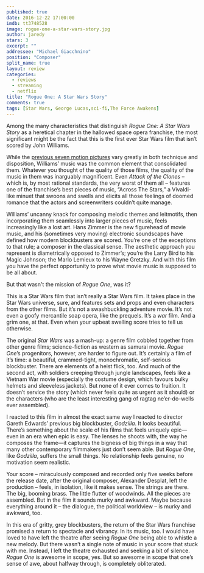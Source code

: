 ```yaml
---
published: true
date: 2016-12-22 17:00:00
imdb: tt3748528
image: rogue-one-a-star-wars-story.jpg
author: jaredy
stars: 3
excerpt: ""
addressee: "Michael Giacchnino"
position: "Composer"
split_name: true
layout: review
categories: 
  - reviews
  - streaming
  - netflix
title: "Rogue One: A Star Wars Story"
comments: true
tags: [Star Wars, George Lucas,sci-fi,The Force Awakens]
---
```

Among the many characteristics that distinguish _Rogue One: A Star Wars Story_ as a heretical chapter in the hallowed space opera franchise, the most significant might be the fact that this is the first ever Star Wars film that isn’t scored by John Williams. 

While the [previous seven motion pictures](http://www.dearcastandcrew.com/content/2015/12/11/star-wars-week.html) vary greatly in both technique and disposition, Williams’ music was the common element that consolidated them. Whatever you thought of the quality of those films, the quality of the music in them was inarguably magnificent. Even _Attack of the Clones_ – which is, by most rational standards, the very worst of them all – features one of the franchise’s best pieces of music, “Across The Stars,” a Vivaldi-like minuet that swoons and swells and elicits all those feelings of doomed romance that the actors and screenwriters couldn’t quite manage.

Williams’ uncanny knack for composing melodic themes and leitmotifs, then incorporating them seamlessly into larger pieces of music, feels increasingly like a lost art. Hans Zimmer is the new figurehead of movie music, and his (sometimes very moving) electronic soundscapes have defined how modern blockbusters are scored. You’re one of the exceptions to that rule; a composer in the classical sense. The aesthetic approach you represent is diametrically opposed to Zimmer’s; you’re the Larry Bird to his Magic Johnson; the Mario Lemieux to his Wayne Gretzky. And with this film you have the perfect opportunity to prove what movie music is supposed to be all about. 

But that wasn't the mission of _Rogue One_, was it? 

This is a Star Wars film that isn’t really a Star Wars film. It takes place in the Star Wars universe, sure, and features sets and props and even characters from the other films. But it’s not a swashbuckling adventure movie. It’s not even a goofy mercantile soap opera, like the prequels. It’s a _war_ film. And a grim one, at that. Even when your upbeat swelling score tries to tell us otherwise. 

The original _Star Wars_ was a mash-up: a genre film cobbled together from other genre films; science-fiction as western as samurai movie. _Rogue One_’s progenitors, however, are harder to figure out. It’s certainly a film of it’s time: a beautiful, crammed-tight, monochromatic, self-serious blockbuster. There are elements of a heist flick, too. And much of the second act, with soldiers creeping through jungle landscapes, feels like a Vietnam War movie (especially  the costume design, which favours bulky helmets and sleeveless jackets). But none of it ever comes to fruition. It doesn’t service the story (which never feels quite as urgent as it should) or the characters (who are the least interesting gang of ragtag ne’er-do-wells ever assembled).

I reacted to this film in almost the exact same way I reacted to director Gareth Edwards’ previous big blockbuster, _Godzilla_. It looks beautiful. There’s something about the scale of his films that feels uniquely epic—even in an era when epic is easy. The lenses he shoots with, the way he composes the frame—it captures the bigness of big things in a way that many other contemporary filmmakers just don’t seem able. But _Rogue One_, like _Godzilla_, suffers the small things. No relationship feels genuine, no motivation seem realistic. 

Your score – miraculously composed and recorded only five weeks before the release date, after the original composer, Alexander Desplat, left the production – feels, in isolation, like it makes sense. The strings are there. The big, booming brass. The little flutter of woodwinds. All the pieces are assembled. But in the film it sounds murky and awkward. Maybe because everything around it – the dialogue, the political worldview – is murky and awkward, too.

In this era of gritty, grey blockbusters, the return of the Star Wars franchise promised a return to spectacle and vibrancy. In its music, too. I would have loved to have left the theatre after seeing _Rogue One_ being able to whistle a new melody. But there wasn’t a single note of music in your score that stuck with me. Instead, I left the theatre exhausted and seeking a bit of silence. _Rogue One_ is awesome in scope, yes. But so awesome in scope that one’s sense of awe, about halfway through, is completely obliterated.